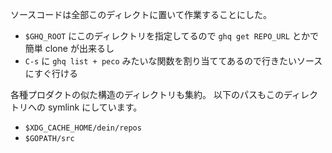 ソースコードは全部このディレクトに置いて作業することにした。

- `$GHQ_ROOT` にこのディレクトリを指定してるので `ghq get REPO_URL` とかで簡単 clone が出来るし
- `C-s` に `ghq list + peco` みたいな関数を割り当ててあるので行きたいソースにすぐ行ける

各種プロダクトの似た構造のディレクトリも集約。
以下のパスもこのディレクトリへの symlink にしています。

- `$XDG_CACHE_HOME/dein/repos`
- `$GOPATH/src`
